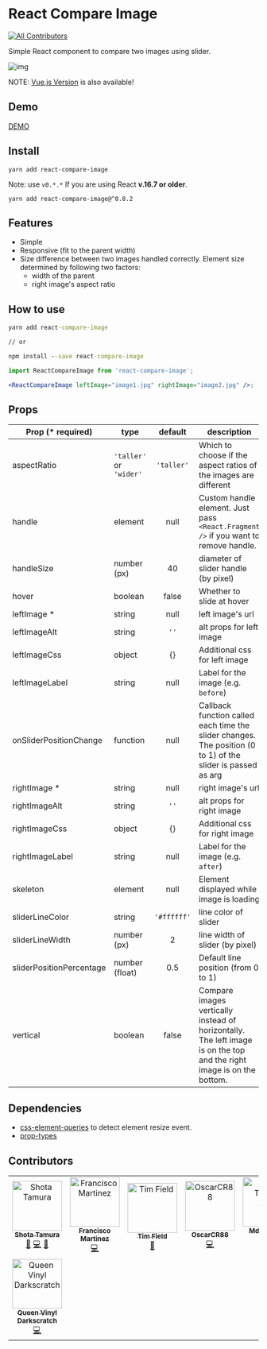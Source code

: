 # React Compare Image

[![All Contributors](https://img.shields.io/badge/all_contributors-8-orange.svg?style=flat-square)](#contributors-)

Simple React component to compare two images using slider.

![img](https://user-images.githubusercontent.com/10986861/67158760-0f02a480-f377-11e9-9b83-75bc8005693a.gif)

NOTE: [Vue.js Version](https://github.com/junkboy0315/vue-compare-image) is also available!

## Demo

[DEMO](https://react-compare-image.yuuniworks.com/)

## Install

`yarn add react-compare-image`

Note: use `v0.*.*` If you are using React **v.16.7 or older**.

`yarn add react-compare-image@^0.8.2`

## Features

- Simple
- Responsive (fit to the parent width)
- Size difference between two images handled correctly. Element size determined by following two factors:
  - width of the parent
  - right image's aspect ratio

## How to use

```cmd
yarn add react-compare-image

// or

npm install --save react-compare-image
```

```jsx
import ReactCompareImage from 'react-compare-image';

<ReactCompareImage leftImage="image1.jpg" rightImage="image2.jpg" />;
```

## Props

| Prop (\* required)       | type                    |   default   | description                                                                                                           |
| ------------------------ | ----------------------- | :---------: | --------------------------------------------------------------------------------------------------------------------- |
| aspectRatio              | `'taller'` or `'wider'` | `'taller'`  | Which to choose if the aspect ratios of the images are different                                                      |
| handle                   | element                 |    null     | Custom handle element. Just pass `<React.Fragment />` if you want to remove handle.                                   |
| handleSize               | number (px)             |     40      | diameter of slider handle (by pixel)                                                                                  |
| hover                    | boolean                 |    false    | Whether to slide at hover                                                                                             |
| leftImage \*             | string                  |    null     | left image's url                                                                                                      |
| leftImageAlt             | string                  |    `''`     | alt props for left image                                                                                              |
| leftImageCss             | object                  |     {}      | Additional css for left image                                                                                         |
| leftImageLabel           | string                  |    null     | Label for the image (e.g. `before`)                                                                                   |
| onSliderPositionChange   | function                |    null     | Callback function called each time the slider changes. The position (0 to 1) of the slider is passed as arg           |
| rightImage \*            | string                  |    null     | right image's url                                                                                                     |
| rightImageAlt            | string                  |    `''`     | alt props for right image                                                                                             |
| rightImageCss            | object                  |     {}      | Additional css for right image                                                                                        |
| rightImageLabel          | string                  |    null     | Label for the image (e.g. `after`)                                                                                    |
| skeleton                 | element                 |    null     | Element displayed while image is loading                                                                              |
| sliderLineColor          | string                  | `'#ffffff'` | line color of slider                                                                                                  |
| sliderLineWidth          | number (px)             |      2      | line width of slider (by pixel)                                                                                       |
| sliderPositionPercentage | number (float)          |     0.5     | Default line position (from 0 to 1)                                                                                   |
| vertical                 | boolean                 |    false    | Compare images vertically instead of horizontally. The left image is on the top and the right image is on the bottom. |

## Dependencies

- [css-element-queries](https://github.com/marcj/css-element-queries) to detect element resize event.
- [prop-types](https://www.npmjs.com/package/prop-types)

## Contributors

<!-- ALL-CONTRIBUTORS-LIST:START - Do not remove or modify this section -->
<!-- prettier-ignore-start -->
<!-- markdownlint-disable -->
<table>
  <tr>
    <td align="center"><a href="https://www.yuuniworks.com/"><img src="https://avatars0.githubusercontent.com/u/10986861?v=4" width="100px;" alt="Shota Tamura"/><br /><sub><b>Shota Tamura</b></sub></a><br /><a href="https://github.com/junkboy0315/react-compare-image/issues?q=author%3Ajunkboy0315" title="Bug reports">🐛</a> <a href="https://github.com/junkboy0315/react-compare-image/commits?author=junkboy0315" title="Code">💻</a> <a href="https://github.com/junkboy0315/react-compare-image/commits?author=junkboy0315" title="Documentation">📖</a></td>
    <td align="center"><a href="http://franciscomartinez.website"><img src="https://avatars1.githubusercontent.com/u/20175841?v=4" width="100px;" alt="Francisco Martinez"/><br /><sub><b>Francisco Martinez</b></sub></a><br /><a href="https://github.com/junkboy0315/react-compare-image/commits?author=francismartinez" title="Code">💻</a></td>
    <td align="center"><a href="https://github.com/tim-field"><img src="https://avatars3.githubusercontent.com/u/1326910?v=4" width="100px;" alt="Tim Field"/><br /><sub><b>Tim Field</b></sub></a><br /><a href="https://github.com/junkboy0315/react-compare-image/issues?q=author%3Atim-field" title="Bug reports">🐛</a></td>
    <td align="center"><a href="https://github.com/OscarCR88"><img src="https://avatars0.githubusercontent.com/u/42785228?v=4" width="100px;" alt="OscarCR88"/><br /><sub><b>OscarCR88</b></sub></a><br /><a href="https://github.com/junkboy0315/react-compare-image/commits?author=OscarCR88" title="Code">💻</a></td>
    <td align="center"><a href="https://github.com/tasnimAlam"><img src="https://avatars1.githubusercontent.com/u/22883823?v=4" width="100px;" alt="Md. Tasnim Alam"/><br /><sub><b>Md. Tasnim Alam</b></sub></a><br /><a href="https://github.com/junkboy0315/react-compare-image/commits?author=tasnimAlam" title="Code">💻</a></td>
    <td align="center"><a href="https://github.com/janedotbiz"><img src="https://avatars2.githubusercontent.com/u/5113432?v=4" width="100px;" alt="Jane Meredith"/><br /><sub><b>Jane Meredith</b></sub></a><br /><a href="https://github.com/junkboy0315/react-compare-image/commits?author=janedotbiz" title="Code">💻</a></td>
    <td align="center"><a href="https://github.com/teddywsi"><img src="https://avatars2.githubusercontent.com/u/49923665?v=4" width="100px;" alt="teddywsi"/><br /><sub><b>teddywsi</b></sub></a><br /><a href="https://github.com/junkboy0315/react-compare-image/commits?author=teddywsi" title="Code">💻</a></td>
  </tr>
  <tr>
    <td align="center"><a href="http://www.queengoob.org"><img src="https://avatars1.githubusercontent.com/u/5179191?v=4" width="100px;" alt="Queen Vinyl Darkscratch"/><br /><sub><b>Queen Vinyl Darkscratch</b></sub></a><br /><a href="https://github.com/junkboy0315/react-compare-image/commits?author=vinyldarkscratch" title="Code">💻</a></td>
  </tr>
</table>

<!-- markdownlint-enable -->
<!-- prettier-ignore-end -->

<!-- ALL-CONTRIBUTORS-LIST:END -->
